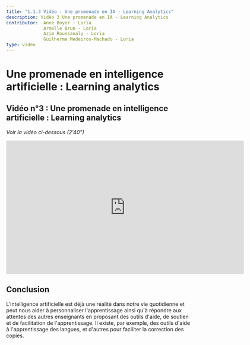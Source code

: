 ```yaml
---
title: "1.1.3 Vidéo : Une promenade en IA - Learning Analytics"
description: Vidéo 3 Une promenade en IA - Learning Analytics
contributor:  Anne Boyer - Loria
              Armelle Brun - Loria
              Azim Roussanaly - Loria
              Guilherme Medeiros-Machado - Loria
type: video
---
```


# Une promenade en intelligence artificielle : Learning analytics
## Vidéo n°3 : Une promenade en intelligence artificielle : Learning analytics
_Voir la vidéo ci-dessous (2'40")_


<center><iframe width="640" height="360" src="https://www.youtube.com/embed/xwLsx9i1QFE?rel=0&showinfo=0&cc_load_policy=1&hl=fr&modestbranding=1" frameborder="0" allowfullscreen></iframe></center>


## Conclusion
L'intelligence artificielle est déjà une réalité dans notre vie quotidienne et peut nous aider à personnaliser l'apprentissage ainsi qu'à répondre aux attentes des autres enseignants en proposant des outils d'aide, de soutien et de facilitation de l'apprentissage. Il existe, par exemple, des outils d'aide à l'apprentissage des langues, et d'autres pour faciliter la correction des copies.

